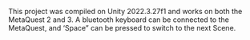 This project was compiled on Unity 2022.3.27f1 and works on both the MetaQuest 2 and 3. A bluetooth keyboard can be connected to the MetaQuest, and ‘Space” can be pressed to switch to the next Scene.
